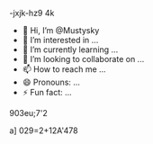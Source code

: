 -jxjk-hz9 4k
- 👋 Hi, I’m @Mustysky
- 👀 I’m interested in ...
- 🌱 I’m currently learning ...
- 💞️ I’m looking to collaborate on ...
- 📫 How to reach me ...
- 😄 Pronouns: ...
- ⚡ Fun fact: ...

<!---
Mustysky/Mustysky is a ✨ special ✨ repository because its `README.md` (this file) appears on your GitHub profile.
You can click the Preview link to take a look at your changes.
--->
903eu;7'2

a]
029=2+12A'478


